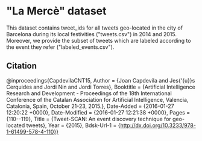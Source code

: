 # "La Mercè" dataset

This dataset contains tweet_ids for all tweets geo-located in the city of Barcelona during its local festivities ("tweets.csv") in 2014 and 2015. Moreover, we provide the subset of tweets which are labeled according to the event they refer ("labeled_events.csv").

## Citation


@inproceedings{CapdevilaCNT15,
	Author = {Joan Capdevila and Jes{\'{u}}s Cerquides and Jordi Nin and Jordi Torres},
	Booktitle = {Artificial Intelligence Research and Development - Proceedings of the 18th International Conference of the Catalan Association for Artificial Intelligence, Valencia, Catalonia, Spain, October 21-23, 2015.},
	Date-Added = {2016-01-27 12:20:22 +0000},
	Date-Modified = {2016-01-27 12:21:38 +0000},
	Pages = {110--119},
	Title = {Tweet-SCAN: An event discovery technique for geo-located tweets},
	Year = {2015},
	Bdsk-Url-1 = {http://dx.doi.org/10.3233/978-1-61499-578-4-110}}

